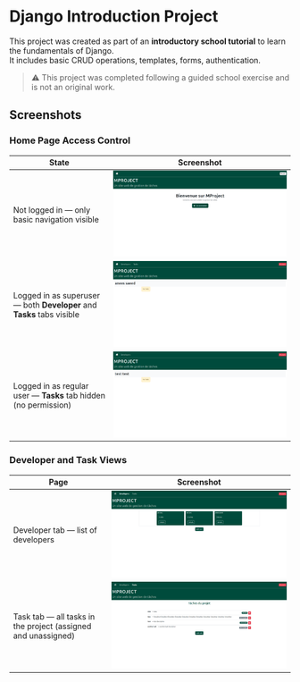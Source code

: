 # Django Introduction Project

This project was created as part of an **introductory school tutorial** to learn the fundamentals of Django.  
It includes basic CRUD operations, templates, forms, authentication.

> ⚠️ This project was completed following a guided school exercise and is not an original work.


## Screenshots

### Home Page Access Control

| State | Screenshot |
|--------|-------------|
| Not logged in — only basic navigation visible | ![Home - Not Logged In](screenshots/image1.png) |
| Logged in as superuser — both **Developer** and **Tasks** tabs visible | ![Home - Superuser](screenshots/image2.png) |
| Logged in as regular user — **Tasks** tab hidden (no permission) | ![Home - Regular User](screenshots/image3.png) |

### Developer and Task Views

| Page | Screenshot |
|-------|-------------|
| Developer tab — list of developers | ![Developer Tab](screenshots/image4.png) |
| Task tab — all tasks in the project (assigned and unassigned) | ![Task Tab](screenshots/image5.png) |
